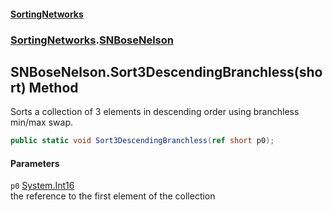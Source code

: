 #### [SortingNetworks](index.md 'index')
### [SortingNetworks](SortingNetworks.md 'SortingNetworks').[SNBoseNelson](SortingNetworks_SNBoseNelson.md 'SortingNetworks.SNBoseNelson')
## SNBoseNelson.Sort3DescendingBranchless(short) Method
Sorts a collection of 3 elements in descending order using branchless min/max swap.  
```csharp
public static void Sort3DescendingBranchless(ref short p0);
```
#### Parameters
<a name='SortingNetworks_SNBoseNelson_Sort3DescendingBranchless(short)_p0'></a>
`p0` [System.Int16](https://docs.microsoft.com/en-us/dotnet/api/System.Int16 'System.Int16')  
the reference to the first element of the collection
  
